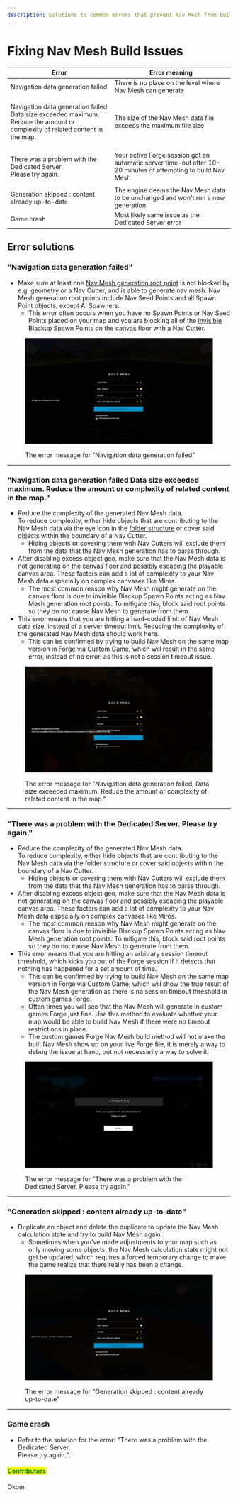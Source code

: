 ```yaml
---
description: Solutions to common errors that prevent Nav Mesh from building.
---
```


# Fixing Nav Mesh Build Issues

| Error                                                                                                                                  | Error meaning                                                                                                  |
| -------------------------------------------------------------------------------------------------------------------------------------- | -------------------------------------------------------------------------------------------------------------- |
| Navigation data generation failed                                                                                                      | There is no place on the level where Nav Mesh can generate                                                     |
| <p>Navigation data generation failed<br>Data size exceeded maximum. Reduce the amount or complexity of related content in the map.</p> | The size of the Nav Mesh data file exceeds the maximum file size                                               |
| <p>There was a problem with the Dedicated Server.<br>Please try again.</p>                                                             | Your active Forge session got an automatic server time-out after 10-20 minutes of attempting to build Nav Mesh |
| Generation skipped : content already up-to-date                                                                                        | The engine deems the Nav Mesh data to be unchanged and won't run a new generation                              |
| Game crash                                                                                                                             | Most likely same issue as the Dedicated Server error                                                           |

## Error solutions

### "Navigation data generation failed"

* Make sure at least one [Nav Mesh generation root point](../nav-mesh-generation-root-points.md) is not blocked by e.g. geometry or a Nav Cutter, and is able to generate nav mesh. Nav Mesh generation root points include Nav Seed Points and all Spawn Point objects, except AI Spawners.
  * This error often occurs when you have no Spawn Points or Nav Seed Points placed on your map and you are blocking all of the [invisible Blackup Spawn Points](../../../spawning/initial-spawning/backup-spawn-points.md#invisible-backup-spawn-points) on the canvas floor with a Nav Cutter.

<figure><img src="../../../../.gitbook/assets/nav-data-failed1.webp" alt="Image of the first Nav Mesh generation error"><figcaption><p>The error message for "Navigation data generation failed"</p></figcaption></figure>

***

### "Navigation data generation failed Data size exceeded maximum. Reduce the amount or complexity of related content in the map."

* Reduce the complexity of the generated Nav Mesh data.\
  To reduce complexity, either hide objects that are contributing to the Nav Mesh data via the eye icon in the [folder structure](../../../forge-basics-and-ui/forge-controls-and-menus/folders/) or cover said objects within the boundary of a Nav Cutter.
  * Hiding objects or covering them with Nav Cutters will exclude them from the data that the Nav Mesh generation has to parse through.
* After disabling excess object geo, make sure that the Nav Mesh data is not generating on the canvas floor and possibly escaping the playable canvas area. These factors can add a lot of complexity to your Nav Mesh data especially on complex canvases like Mires.
  * The most common reason why Nav Mesh might generate on the canvas floor is due to invisible Blackup Spawn Points acting as Nav Mesh generation root points. To mitigate this, block said root points so they do not cause Nav Mesh to generate from them.
* This error means that you are hitting a hard-coded limit of Nav Mesh data size, instead of a server timeout limit. Reducing the complexity of the generated Nav Mesh data should work here.
  * This can be confirmed by trying to build Nav Mesh on the same map version in [Forge via Custom Game](../../../../guides-and-knowledge/forge/forge-exploits/forge-via-custom-game.md), which will result in the same error, instead of no error, as this is not a session timeout issue.

<figure><img src="../../../../.gitbook/assets/nav-data-failed2.webp" alt="Image of the second Nav Mesh generation error"><figcaption><p>The error message for "Navigation data generation failed, Data size exceeded maximum. Reduce the amount or complexity of related content in the map."</p></figcaption></figure>

***

### "There was a problem with the Dedicated Server. Please try again."

* Reduce the complexity of the generated Nav Mesh data.\
  To reduce complexity, either hide objects that are contributing to the Nav Mesh data via the folder structure or cover said objects within the boundary of a Nav Cutter.
  * Hiding objects or covering them with Nav Cutters will exclude them from the data that the Nav Mesh generation has to parse through.
* After disabling excess object geo, make sure that the Nav Mesh data is not generating on the canvas floor and possibly escaping the playable canvas area. These factors can add a lot of complexity to your Nav Mesh data especially on complex canvases like Mires.
  * The most common reason why Nav Mesh might generate on the canvas floor is due to invisible Blackup Spawn Points acting as Nav Mesh generation root points. To mitigate this, block said root points so they do not cause Nav Mesh to generate from them.
* This error means that you are hitting an arbitrary session timeout threshold, which kicks you out of the Forge session if it detects that nothing has happened for a set amount of time.
  * This can be confirmed by trying to build Nav Mesh on the same map version in Forge via Custom Game, which will show the true result of the Nav Mesh generation as there is no session timeout threshold in custom games Forge.
  * Often times you will see that the Nav Mesh will generate in custom games Forge just fine. Use this method to evaluate whether your map would be able to build Nav Mesh if there were no timeout restrictions in place.
  * The custom games Forge Nav Mesh build method will not make the built Nav Mesh show up on your live Forge file, it is merely a way to debug the issue at hand, but not necessarily a way to solve it.

<figure><img src="../../../../.gitbook/assets/nav-dedicated-server.webp" alt="Image of the third Nav Mesh generation error"><figcaption><p>The error message for "There was a problem with the Dedicated Server. Please try again."</p></figcaption></figure>

***

### "Generation skipped : content already up-to-date"

* Duplicate an object and delete the duplicate to update the Nav Mesh calculation state and try to build Nav Mesh again.
  * Sometimes when you've made adjustments to your map such as only moving some objects, the Nav Mesh calculation state might not get be updated, which requires a forced temporary change to make the game realize that there really has been a change.

<figure><img src="../../../../.gitbook/assets/nav-generation-skipped.webp" alt="Image of the fourth Nav Mesh generation error"><figcaption><p>The error message for "Generation skipped : content already up-to-date"</p></figcaption></figure>

***

### Game crash

* Refer to the solution for the error: "There was a problem with the Dedicated Server.\
  Please try again.".



#### <mark style="color:green;">Contributors</mark>

Okom
